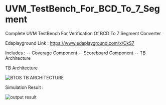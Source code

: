 # UVM_TestBench_For_BCD_To_7_Segment
Complete UVM TestBench For Verification Of BCD To 7 Segment Converter


Edaplayground Link : https://www.edaplayground.com/x/CkS7

Includes : 
-- Coverage Component
-- Scoreboard Component
-- TB Architecture


TB Architecture

![BTOS TB ARCHITECTURE](https://user-images.githubusercontent.com/82656806/120897230-a6973280-c642-11eb-9e6a-960b520b045f.png)


Simulation Result : 

![output result](https://user-images.githubusercontent.com/82656806/120897318-16a5b880-c643-11eb-8b99-47ac9b4e7954.png)

